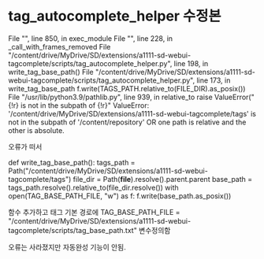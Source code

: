 # tag_autocomplete_helper 수정본


File "", line 850, in exec_module
  File "", line 228, in _call_with_frames_removed
  File "/content/drive/MyDrive/SD/extensions/a1111-sd-webui-tagcomplete/scripts/tag_autocomplete_helper.py", line 198, in 
    write_tag_base_path()
  File "/content/drive/MyDrive/SD/extensions/a1111-sd-webui-tagcomplete/scripts/tag_autocomplete_helper.py", line 173, in write_tag_base_path
    f.write(TAGS_PATH.relative_to(FILE_DIR).as_posix())
  File "/usr/lib/python3.9/pathlib.py", line 939, in relative_to
    raise ValueError("{!r} is not in the subpath of {!r}"
ValueError: '/content/drive/MyDrive/SD/extensions/a1111-sd-webui-tagcomplete/tags' is not in the subpath of '/content/repository' OR one path is relative and the other is absolute.

오류가 떠서


def write_tag_base_path():
    tags_path = Path("/content/drive/MyDrive/SD/extensions/a1111-sd-webui-tagcomplete/tags")
    file_dir = Path(__file__).resolve().parent.parent
    base_path = tags_path.resolve().relative_to(file_dir.resolve())
    with open(TAG_BASE_PATH_FILE, "w") as f:
        f.write(base_path.as_posix())
       
함수 추가하고
태그 기본 경로에
TAG_BASE_PATH_FILE = "/content/drive/MyDrive/SD/extensions/a1111-sd-webui-tagcomplete/scripts/tag_base_path.txt"
변수정의함


오류는 사라졌지만 자동완성 기능이 안됨.
